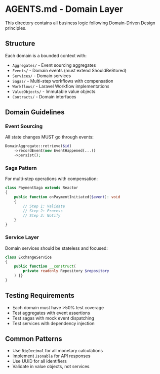 # AGENTS.md - Domain Layer

This directory contains all business logic following Domain-Driven Design principles.

## Structure

Each domain is a bounded context with:
- `Aggregates/` - Event sourcing aggregates
- `Events/` - Domain events (must extend ShouldBeStored)
- `Services/` - Domain services
- `Sagas/` - Multi-step workflows with compensation
- `Workflows/` - Laravel Workflow implementations
- `ValueObjects/` - Immutable value objects
- `Contracts/` - Domain interfaces

## Domain Guidelines

### Event Sourcing
All state changes MUST go through events:
```php
DomainAggregate::retrieve($id)
    ->recordEvent(new EventHappened(...))
    ->persist();
```

### Saga Pattern
For multi-step operations with compensation:
```php
class PaymentSaga extends Reactor
{
    public function onPaymentInitiated($event): void
    {
        // Step 1: Validate
        // Step 2: Process
        // Step 3: Notify
    }
}
```

### Service Layer
Domain services should be stateless and focused:
```php
class ExchangeService
{
    public function __construct(
        private readonly Repository $repository
    ) {}
}
```

## Testing Requirements
- Each domain must have >50% test coverage
- Test aggregates with event assertions
- Test sagas with mock event dispatching
- Test services with dependency injection

## Common Patterns
- Use `BigDecimal` for all monetary calculations
- Implement `Jsonable` for API responses
- Use UUID for all identifiers
- Validate in value objects, not services